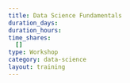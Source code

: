 ```yaml
---
title: Data Science Fundamentals
duration_days:
duration_hours:
time_shares:
  []
type: Workshop
category: data-science
layout: training
---
```

